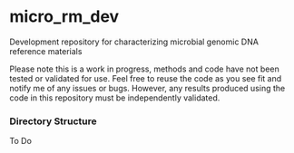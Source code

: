 micro_rm_dev
============

Development repository for characterizing microbial genomic DNA reference materials

Please note this is a work in progress, methods and code have not been tested or validated for use.  Feel free to reuse the code as you see fit and notify me of any issues or bugs.  However, any results produced using the code in this repository must be independently validated. 

### Directory Structure
To Do

### 
